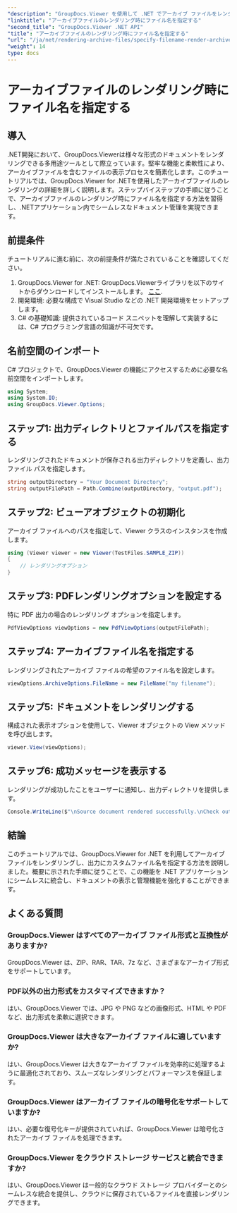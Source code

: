 ```yaml
---
"description": "GroupDocs.Viewer を使用して .NET でアーカイブ ファイルをレンダリングし、ドキュメント管理機能を強化する方法を学習します。"
"linktitle": "アーカイブファイルのレンダリング時にファイル名を指定する"
"second_title": "GroupDocs.Viewer .NET API"
"title": "アーカイブファイルのレンダリング時にファイル名を指定する"
"url": "/ja/net/rendering-archive-files/specify-filename-render-archive/"
"weight": 14
type: docs
---
```

# アーカイブファイルのレンダリング時にファイル名を指定する

## 導入
.NET開発において、GroupDocs.Viewerは様々な形式のドキュメントをレンダリングできる多用途ツールとして際立っています。堅牢な機能と柔軟性により、アーカイブファイルを含むファイルの表示プロセスを簡素化します。このチュートリアルでは、GroupDocs.Viewer for .NETを使用したアーカイブファイルのレンダリングの詳細を詳しく説明します。ステップバイステップの手順に従うことで、アーカイブファイルのレンダリング時にファイル名を指定する方法を習得し、.NETアプリケーション内でシームレスなドキュメント管理を実現できます。
## 前提条件
チュートリアルに進む前に、次の前提条件が満たされていることを確認してください。
1. GroupDocs.Viewer for .NET: GroupDocs.Viewerライブラリを以下のサイトからダウンロードしてインストールします。 [ここ](https://releases。groupdocs.com/viewer/net/).
2. 開発環境: 必要な構成で Visual Studio などの .NET 開発環境をセットアップします。
3. C# の基礎知識: 提供されているコード スニペットを理解して実装するには、C# プログラミング言語の知識が不可欠です。

## 名前空間のインポート
C# プロジェクトで、GroupDocs.Viewer の機能にアクセスするために必要な名前空間をインポートします。
```csharp
using System;
using System.IO;
using GroupDocs.Viewer.Options;
```
## ステップ1: 出力ディレクトリとファイルパスを指定する
レンダリングされたドキュメントが保存される出力ディレクトリを定義し、出力ファイル パスを指定します。
```csharp
string outputDirectory = "Your Document Directory";
string outputFilePath = Path.Combine(outputDirectory, "output.pdf");
```
## ステップ2: ビューアオブジェクトの初期化
アーカイブ ファイルへのパスを指定して、Viewer クラスのインスタンスを作成します。
```csharp
using (Viewer viewer = new Viewer(TestFiles.SAMPLE_ZIP))
{
    // レンダリングオプション
}
```
## ステップ3: PDFレンダリングオプションを設定する
特に PDF 出力の場合のレンダリング オプションを指定します。
```csharp
PdfViewOptions viewOptions = new PdfViewOptions(outputFilePath);
```
## ステップ4: アーカイブファイル名を指定する
レンダリングされたアーカイブ ファイルの希望のファイル名を設定します。
```csharp
viewOptions.ArchiveOptions.FileName = new FileName("my filename");
```
## ステップ5: ドキュメントをレンダリングする
構成された表示オプションを使用して、Viewer オブジェクトの View メソッドを呼び出します。
```csharp
viewer.View(viewOptions);
```
## ステップ6: 成功メッセージを表示する
レンダリングが成功したことをユーザーに通知し、出力ディレクトリを提供します。
```csharp
Console.WriteLine($"\nSource document rendered successfully.\nCheck output in {outputDirectory}.");
```

## 結論
このチュートリアルでは、GroupDocs.Viewer for .NET を利用してアーカイブファイルをレンダリングし、出力にカスタムファイル名を指定する方法を説明しました。概要に示された手順に従うことで、この機能を .NET アプリケーションにシームレスに統合し、ドキュメントの表示と管理機能を強化することができます。
## よくある質問
### GroupDocs.Viewer はすべてのアーカイブ ファイル形式と互換性がありますか?
GroupDocs.Viewer は、ZIP、RAR、TAR、7z など、さまざまなアーカイブ形式をサポートしています。
### PDF以外の出力形式をカスタマイズできますか？
はい、GroupDocs.Viewer では、JPG や PNG などの画像形式、HTML や PDF など、出力形式を柔軟に選択できます。
### GroupDocs.Viewer は大きなアーカイブ ファイルに適していますか?
はい、GroupDocs.Viewer は大きなアーカイブ ファイルを効率的に処理するように最適化されており、スムーズなレンダリングとパフォーマンスを保証します。
### GroupDocs.Viewer はアーカイブ ファイルの暗号化をサポートしていますか?
はい、必要な復号化キーが提供されていれば、GroupDocs.Viewer は暗号化されたアーカイブ ファイルを処理できます。
### GroupDocs.Viewer をクラウド ストレージ サービスと統合できますか?
はい、GroupDocs.Viewer は一般的なクラウド ストレージ プロバイダーとのシームレスな統合を提供し、クラウドに保存されているファイルを直接レンダリングできます。